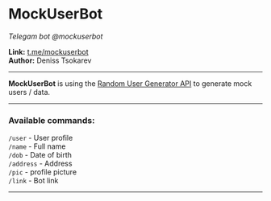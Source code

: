 # MockUserBot
*Telegam bot @mockuserbot*

**Link:** [t.me/mockuserbot][1] \
**Author:** Deniss Tsokarev

---

**MockUserBot** is using the [Random User Generator API][2] to generate mock users / data.

---

### Available commands:

`/user` - User profile \
`/name` - Full name \
`/dob` - Date of birth \
`/address` - Address \
`/pic` - profile picture \
`/link` - Bot link

---


  [1]: https://t.me/mockuserbot
  [2]: https://randomuser.me/
